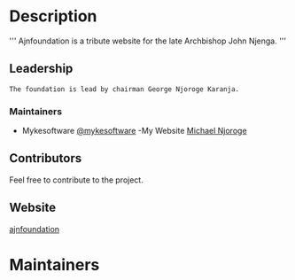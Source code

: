 # Description

'''
Ajnfoundation is a tribute website for the late Archbishop John Njenga.
'''

## Leadership

```
The foundation is lead by chairman George Njoroge Karanja.

```

### Maintainers

- Mykesoftware [@mykesoftware](github.com/ngahika01)
-My Website [Michael Njoroge](https://michael-njoroge.vercel.app)

## Contributors

Feel free to contribute to the project.

## Website

[ajnfoundation](https://ajnfoundation.com/)

# Maintainers
